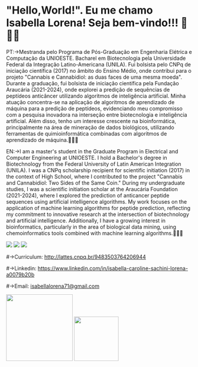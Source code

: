 # "Hello,World!". Eu me chamo Isabella Lorena! Seja bem-vindo!!! 👋🧬🧪

PT:->Mestranda pelo Programa de Pós-Graduação em Engenharia Elétrica e Computação da UNIOESTE. Bacharel em Biotecnologia pela Universidade Federal da Integração Latino-Americana (UNILA). Fui bolsista pelo CNPq de iniciação científica (2017) no âmbito do Ensino Médio, onde contribui para o projeto "Cannabis e Cannabidiol: as duas faces de uma mesma moeda". Durante a graduação, fui bolsista de iniciação científica pela Fundação Araucária (2021-2024), onde explorei a predição de sequências de peptídeos anticâncer utilizando algoritmos de inteligência artificial. Minha atuação concentra-se na aplicação de algoritmos de aprendizado de máquina para a predição de peptídeos, evidenciando meu compromisso com a pesquisa inovadora na interseção entre biotecnologia e inteligência artificial. Além disso, tenho um interesse crescente na bioinformática, principalmente na área de mineração de dados biológicos, utilizando ferramentas de quimioinformática combinadas com algoritmos de aprendizado de máquina.🧬🧪🔬

EN:->I am a master's student in the Graduate Program in Electrical and Computer Engineering at UNIOESTE. I hold a Bachelor's degree in Biotechnology from the Federal University of Latin American Integration (UNILA). I was a CNPq scholarship recipient for scientific initiation (2017) in the context of High School, where I contributed to the project "Cannabis and Cannabidiol: Two Sides of the Same Coin." During my undergraduate studies, I was a scientific initiation scholar at the Araucária Foundation (2021-2024), where I explored the prediction of anticancer peptide sequences using artificial intelligence algorithms. My work focuses on the application of machine learning algorithms for peptide prediction, reflecting my commitment to innovative research at the intersection of biotechnology and artificial intelligence. Additionally, I have a growing interest in bioinformatics, particularly in the area of biological data mining, using chemoinformatics tools combined with machine learning algorithms.🧬🧪🔬

<div>
  <a href="https://www.linkedin.com/in/isabella-caroline-sachini-lorena-a0079b20b" target="_black"><img src="https://img.shields.io/badge/LinkedIn-0077B5?style=for-the-badge&logo=linkedin&logoColor=white" target="_black"></a>
  <img src="https://img.shields.io/badge/Python-3776AB?style=for-the-badge&logo=python&logoColor=white"></a>
  <img src="https://img.shields.io/badge/Microsoft_Excel-217346?style=for-the-badge&logo=microsoft-excel&logoColor=white"></a>
</div>

  
#->Curriculum: http://lattes.cnpq.br/9483503764206944

#->Linkedin: https://www.linkedin.com/in/isabella-caroline-sachini-lorena-a0079b20b

#->Email: isabellalorena71@gmail.com

<div>
  <img height="180em" src="https://github-readme-stats.vercel.app/api?username=isabellaloren4&show_icons=true&theme=radical"/>
  <img height="120em" src="https://github-readme-stats.vercel.app/api/top-langs/?username=isabellaloren4&layout=compact&langs_count=16&theme=radical"/>
</div>

